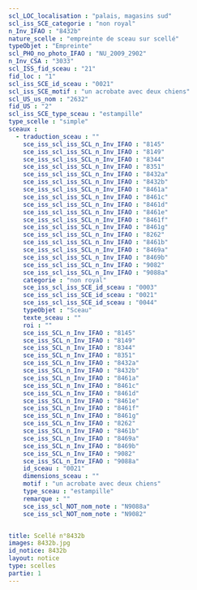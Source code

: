 ```yaml
---
scl_LOC_localisation : "palais, magasins sud"
scl_iss_SCE_categorie : "non royal"
n_Inv_IFAO : "8432b"
nature_scelle : "empreinte de sceau sur scellé"
typeObjet : "Empreinte"
scl_PHO_no_photo_IFAO : "NU_2009_2902"
n_Inv_CSA : "3033"
scl_ISS_fid_sceau : "21"
fid_loc : "1"
scl_iss_SCE_id_sceau : "0021"
scl_iss_SCE_motif : "un acrobate avec deux chiens"
scl_US_us_nom : "2632"
fid_US : "2"
scl_iss_SCE_type_sceau : "estampille"
type_scelle : "simple"
sceaux :
  - traduction_sceau : ""
    sce_iss_scl_iss_SCL_n_Inv_IFAO : "8145"
    sce_iss_scl_iss_SCL_n_Inv_IFAO : "8149"
    sce_iss_scl_iss_SCL_n_Inv_IFAO : "8344"
    sce_iss_scl_iss_SCL_n_Inv_IFAO : "8351"
    sce_iss_scl_iss_SCL_n_Inv_IFAO : "8432a"
    sce_iss_scl_iss_SCL_n_Inv_IFAO : "8432b"
    sce_iss_scl_iss_SCL_n_Inv_IFAO : "8461a"
    sce_iss_scl_iss_SCL_n_Inv_IFAO : "8461c"
    sce_iss_scl_iss_SCL_n_Inv_IFAO : "8461d"
    sce_iss_scl_iss_SCL_n_Inv_IFAO : "8461e"
    sce_iss_scl_iss_SCL_n_Inv_IFAO : "8461f"
    sce_iss_scl_iss_SCL_n_Inv_IFAO : "8461g"
    sce_iss_scl_iss_SCL_n_Inv_IFAO : "8262"
    sce_iss_scl_iss_SCL_n_Inv_IFAO : "8461b"
    sce_iss_scl_iss_SCL_n_Inv_IFAO : "8469a"
    sce_iss_scl_iss_SCL_n_Inv_IFAO : "8469b"
    sce_iss_scl_iss_SCL_n_Inv_IFAO : "9082"
    sce_iss_scl_iss_SCL_n_Inv_IFAO : "9088a"
    categorie : "non royal"
    sce_iss_scl_iss_SCE_id_sceau : "0003"
    sce_iss_scl_iss_SCE_id_sceau : "0021"
    sce_iss_scl_iss_SCE_id_sceau : "0044"
    typeObjet : "Sceau"
    texte_sceau : ""
    roi : ""
    sce_iss_SCL_n_Inv_IFAO : "8145"
    sce_iss_SCL_n_Inv_IFAO : "8149"
    sce_iss_SCL_n_Inv_IFAO : "8344"
    sce_iss_SCL_n_Inv_IFAO : "8351"
    sce_iss_SCL_n_Inv_IFAO : "8432a"
    sce_iss_SCL_n_Inv_IFAO : "8432b"
    sce_iss_SCL_n_Inv_IFAO : "8461a"
    sce_iss_SCL_n_Inv_IFAO : "8461c"
    sce_iss_SCL_n_Inv_IFAO : "8461d"
    sce_iss_SCL_n_Inv_IFAO : "8461e"
    sce_iss_SCL_n_Inv_IFAO : "8461f"
    sce_iss_SCL_n_Inv_IFAO : "8461g"
    sce_iss_SCL_n_Inv_IFAO : "8262"
    sce_iss_SCL_n_Inv_IFAO : "8461b"
    sce_iss_SCL_n_Inv_IFAO : "8469a"
    sce_iss_SCL_n_Inv_IFAO : "8469b"
    sce_iss_SCL_n_Inv_IFAO : "9082"
    sce_iss_SCL_n_Inv_IFAO : "9088a"
    id_sceau : "0021"
    dimensions_sceau : ""
    motif : "un acrobate avec deux chiens"
    type_sceau : "estampille"
    remarque : ""
    sce_iss_scl_NOT_nom_note : "N9088a"
    sce_iss_scl_NOT_nom_note : "N9082"


title: Scellé n°8432b
images: 8432b.jpg
id_notice: 8432b
layout: notice
type: scelles
partie: 1
---
```

